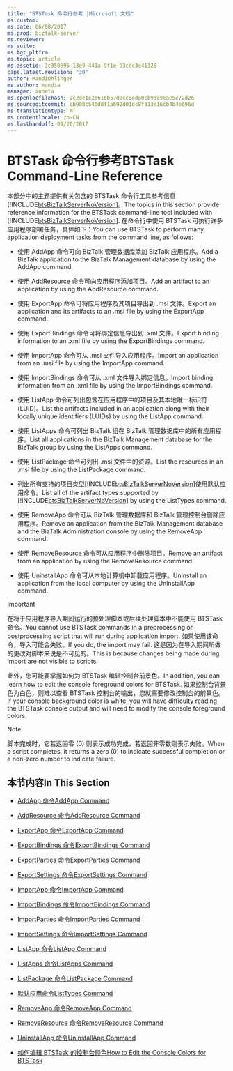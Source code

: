 ```yaml
---
title: "BTSTask 命令行参考 |Microsoft 文档"
ms.custom: 
ms.date: 06/08/2017
ms.prod: biztalk-server
ms.reviewer: 
ms.suite: 
ms.tgt_pltfrm: 
ms.topic: article
ms.assetid: 3c350695-13e9-441a-9f1e-03cdc3e41328
caps.latest.revision: "30"
author: MandiOhlinger
ms.author: mandia
manager: anneta
ms.openlocfilehash: 2c2de1e2e616b57d0cc8eda0cb9de9eae5c72d26
ms.sourcegitcommit: cb908c540d8f1a692d01dc8f313e16cb4b4e696d
ms.translationtype: MT
ms.contentlocale: zh-CN
ms.lasthandoff: 09/20/2017
---
```

# <a name="btstask-command-line-reference"></a><span data-ttu-id="67f82-102">BTSTask 命令行参考</span><span class="sxs-lookup"><span data-stu-id="67f82-102">BTSTask Command-Line Reference</span></span>
<span data-ttu-id="67f82-103">本部分中的主题提供有关包含的 BTSTask 命令行工具参考信息[!INCLUDE[btsBizTalkServerNoVersion](../includes/btsbiztalkservernoversion-md.md)]。</span><span class="sxs-lookup"><span data-stu-id="67f82-103">The topics in this section provide reference information for the BTSTask command-line tool included with [!INCLUDE[btsBizTalkServerNoVersion](../includes/btsbiztalkservernoversion-md.md)].</span></span> <span data-ttu-id="67f82-104">在命令行中使用 BTSTask 可执行许多应用程序部署任务，具体如下：</span><span class="sxs-lookup"><span data-stu-id="67f82-104">You can use BTSTask to perform many application deployment tasks from the command line, as follows:</span></span>  
  
-   <span data-ttu-id="67f82-105">使用 AddApp 命令可向 BizTalk 管理数据库添加 BizTalk 应用程序。</span><span class="sxs-lookup"><span data-stu-id="67f82-105">Add a BizTalk application to the BizTalk Management database by using the AddApp command.</span></span>  
  
-   <span data-ttu-id="67f82-106">使用 AddResource 命令可向应用程序添加项目。</span><span class="sxs-lookup"><span data-stu-id="67f82-106">Add an artifact to an application by using the AddResource command.</span></span>  
  
-   <span data-ttu-id="67f82-107">使用 ExportApp 命令可将应用程序及其项目导出到 .msi 文件。</span><span class="sxs-lookup"><span data-stu-id="67f82-107">Export an application and its artifacts to an .msi file by using the ExportApp command.</span></span>  
  
-   <span data-ttu-id="67f82-108">使用 ExportBindings 命令可将绑定信息导出到 .xml 文件。</span><span class="sxs-lookup"><span data-stu-id="67f82-108">Export binding information to an .xml file by using the ExportBindings command.</span></span>  
  
-   <span data-ttu-id="67f82-109">使用 ImportApp 命令可从 .msi 文件导入应用程序。</span><span class="sxs-lookup"><span data-stu-id="67f82-109">Import an application from an .msi file by using the ImportApp command.</span></span>  
  
-   <span data-ttu-id="67f82-110">使用 ImportBindings 命令可从 .xml 文件导入绑定信息。</span><span class="sxs-lookup"><span data-stu-id="67f82-110">Import binding information from an .xml file by using the ImportBindings command.</span></span>  
  
-   <span data-ttu-id="67f82-111">使用 ListApp 命令可列出包含在应用程序中的项目及其本地唯一标识符 (LUID)。</span><span class="sxs-lookup"><span data-stu-id="67f82-111">List the artifacts included in an application along with their locally unique identifiers (LUIDs) by using the ListApp command.</span></span>  
  
-   <span data-ttu-id="67f82-112">使用 ListApps 命令可列出 BizTalk 组在 BizTalk 管理数据库中的所有应用程序。</span><span class="sxs-lookup"><span data-stu-id="67f82-112">List all applications in the BizTalk Management database for the BizTalk group by using the ListApps command.</span></span>  
  
-   <span data-ttu-id="67f82-113">使用 ListPackage 命令可列出 .msi 文件中的资源。</span><span class="sxs-lookup"><span data-stu-id="67f82-113">List the resources in an .msi file by using the ListPackage command.</span></span>  
  
-   <span data-ttu-id="67f82-114">列出所有支持的项目类型[!INCLUDE[btsBizTalkServerNoVersion](../includes/btsbiztalkservernoversion-md.md)]使用默认应用命令。</span><span class="sxs-lookup"><span data-stu-id="67f82-114">List all of the artifact types supported by [!INCLUDE[btsBizTalkServerNoVersion](../includes/btsbiztalkservernoversion-md.md)] by using the ListTypes command.</span></span>  
  
-   <span data-ttu-id="67f82-115">使用 RemoveApp 命令可从 BizTalk 管理数据库和 BizTalk 管理控制台删除应用程序。</span><span class="sxs-lookup"><span data-stu-id="67f82-115">Remove an application from the BizTalk Management database and the BizTalk Administration console by using the RemoveApp command.</span></span>  
  
-   <span data-ttu-id="67f82-116">使用 RemoveResource 命令可从应用程序中删除项目。</span><span class="sxs-lookup"><span data-stu-id="67f82-116">Remove an artifact from an application by using the RemoveResource command.</span></span>  
  
-   <span data-ttu-id="67f82-117">使用 UninstallApp 命令可从本地计算机中卸载应用程序。</span><span class="sxs-lookup"><span data-stu-id="67f82-117">Uninstall an application from the local computer by using the UninstallApp command.</span></span>  
  
> [!IMPORTANT]
>  <span data-ttu-id="67f82-118">在将于应用程序导入期间运行的预处理脚本或后续处理脚本中不能使用 BTSTask 命令。</span><span class="sxs-lookup"><span data-stu-id="67f82-118">You cannot use BTSTask commands in a preprocessing or postprocessing script that will run during application import.</span></span> <span data-ttu-id="67f82-119">如果使用该命令，导入可能会失败。</span><span class="sxs-lookup"><span data-stu-id="67f82-119">If you do, the import may fail.</span></span> <span data-ttu-id="67f82-120">这是因为在导入期间所做的更改对脚本来说是不可见的。</span><span class="sxs-lookup"><span data-stu-id="67f82-120">This is because changes being made during import are not visible to scripts.</span></span>  
  
 <span data-ttu-id="67f82-121">此外，您可能要掌握如何为 BTSTask 编辑控制台前景色。</span><span class="sxs-lookup"><span data-stu-id="67f82-121">In addition, you can learn how to edit the console foreground colors for BTSTask.</span></span> <span data-ttu-id="67f82-122">如果控制台背景色为白色，则难以查看 BTSTask 控制台的输出，您就需要修改控制台的前景色。</span><span class="sxs-lookup"><span data-stu-id="67f82-122">If your console background color is white, you will have difficulty reading the BTSTask console output and will need to modify the console foreground colors.</span></span>  
  
> [!NOTE]
>  <span data-ttu-id="67f82-123">脚本完成时，它若返回零 (0) 则表示成功完成，若返回非零数则表示失败。</span><span class="sxs-lookup"><span data-stu-id="67f82-123">When a script completes, it returns a zero (0) to indicate successful completion or a non-zero number to indicate failure.</span></span>  
  
## <a name="in-this-section"></a><span data-ttu-id="67f82-124">本节内容</span><span class="sxs-lookup"><span data-stu-id="67f82-124">In This Section</span></span>  
  
-   [<span data-ttu-id="67f82-125">AddApp 命令</span><span class="sxs-lookup"><span data-stu-id="67f82-125">AddApp Command</span></span>](../core/addapp-command.md)  
  
-   [<span data-ttu-id="67f82-126">AddResource 命令</span><span class="sxs-lookup"><span data-stu-id="67f82-126">AddResource Command</span></span>](../core/addresource-command.md)  
  
-   [<span data-ttu-id="67f82-127">ExportApp 命令</span><span class="sxs-lookup"><span data-stu-id="67f82-127">ExportApp Command</span></span>](../core/exportapp-command.md)  
  
-   [<span data-ttu-id="67f82-128">ExportBindings 命令</span><span class="sxs-lookup"><span data-stu-id="67f82-128">ExportBindings Command</span></span>](../core/exportbindings-command.md)  

- [<span data-ttu-id="67f82-129">ExportParties 命令</span><span class="sxs-lookup"><span data-stu-id="67f82-129">ExportParties Command</span></span>](../core/exportparties-command.md)

- [<span data-ttu-id="67f82-130">ExportSettings 命令</span><span class="sxs-lookup"><span data-stu-id="67f82-130">ExportSettings Command</span></span>](../core/exportsettings-command.md)
  
-   [<span data-ttu-id="67f82-131">ImportApp 命令</span><span class="sxs-lookup"><span data-stu-id="67f82-131">ImportApp Command</span></span>](../core/importapp-command.md)  
  
-   [<span data-ttu-id="67f82-132">ImportBindings 命令</span><span class="sxs-lookup"><span data-stu-id="67f82-132">ImportBindings Command</span></span>](../core/importbindings-command.md)  

- [<span data-ttu-id="67f82-133">ImportParties 命令</span><span class="sxs-lookup"><span data-stu-id="67f82-133">ImportParties Command</span></span>](../core/importparties-command.md)

- [<span data-ttu-id="67f82-134">ImportSettings 命令</span><span class="sxs-lookup"><span data-stu-id="67f82-134">ImportSettings Command</span></span>](../core/importsettings-command.md)
  
-   [<span data-ttu-id="67f82-135">ListApp 命令</span><span class="sxs-lookup"><span data-stu-id="67f82-135">ListApp Command</span></span>](../core/listapp-command.md)  
  
-   [<span data-ttu-id="67f82-136">ListApps 命令</span><span class="sxs-lookup"><span data-stu-id="67f82-136">ListApps Command</span></span>](../core/listapps-command.md)  
  
-   [<span data-ttu-id="67f82-137">ListPackage 命令</span><span class="sxs-lookup"><span data-stu-id="67f82-137">ListPackage Command</span></span>](../core/listpackage-command.md)  
  
-   [<span data-ttu-id="67f82-138">默认应用命令</span><span class="sxs-lookup"><span data-stu-id="67f82-138">ListTypes Command</span></span>](../core/listtypes-command.md)  
  
-   [<span data-ttu-id="67f82-139">RemoveApp 命令</span><span class="sxs-lookup"><span data-stu-id="67f82-139">RemoveApp Command</span></span>](../core/removeapp-command.md)  
  
-   [<span data-ttu-id="67f82-140">RemoveResource 命令</span><span class="sxs-lookup"><span data-stu-id="67f82-140">RemoveResource Command</span></span>](../core/removeresource-command.md)  
  
-   [<span data-ttu-id="67f82-141">UninstallApp 命令</span><span class="sxs-lookup"><span data-stu-id="67f82-141">UninstallApp Command</span></span>](../core/uninstallapp-command.md)  
  
-   [<span data-ttu-id="67f82-142">如何编辑 BTSTask 的控制台颜色</span><span class="sxs-lookup"><span data-stu-id="67f82-142">How to Edit the Console Colors for BTSTask</span></span>](../core/how-to-edit-the-console-colors-for-btstask.md)